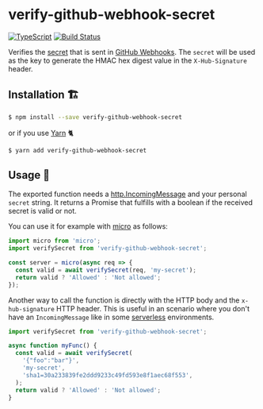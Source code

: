 # verify-github-webhook-secret

[![TypeScript](https://img.shields.io/badge/types-TypeScript-blue.svg)](https://www.typescriptlang.org)
[![Build Status](https://dev.azure.com/screendriver/verify-github-webhook-secret/_apis/build/status/screendriver.verify-github-webhook-secret?branchName=master)](https://dev.azure.com/screendriver/verify-github-webhook-secret/_build/latest?definitionId=2?branchName=master)

Verifies the [secret](https://developer.github.com/v3/repos/hooks/#create-hook-config-params) that is sent in [GitHub Webhooks](https://developer.github.com/webhooks/). The `secret` will be used as the key to generate the HMAC hex digest value in the `X-Hub-Signature` header.

## Installation 🏗

```sh
$ npm install --save verify-github-webhook-secret
```

or if you use [Yarn](https://yarnpkg.com) 🐈

```sh
$ yarn add verify-github-webhook-secret
```

## Usage 🔨

The exported function needs a [http.IncomingMessage](https://nodejs.org/api/http.html#http_class_http_incomingmessage) and your personal `secret` string. It returns a Promise that fulfills with a boolean if the received secret is valid or not.

You can use it for example with [micro](https://github.com/zeit/micro) as follows:

```ts
import micro from 'micro';
import verifySecret from 'verify-github-webhook-secret';

const server = micro(async req => {
  const valid = await verifySecret(req, 'my-secret');
  return valid ? 'Allowed' : 'Not allowed';
});
```

Another way to call the function is directly with the HTTP body and the `x-hub-signature` HTTP header. This is useful in an scenario where you don't have an `IncomingMessage` like in some [serverless](https://en.wikipedia.org/wiki/Serverless_computing) environments.

```ts
import verifySecret from 'verify-github-webhook-secret';

async function myFunc() {
  const valid = await verifySecret(
    '{"foo":"bar"}',
    'my-secret',
    'sha1=30a233839fe2ddd9233c49fd593e8f1aec68f553',
  );
  return valid ? 'Allowed' : 'Not allowed';
}
```
